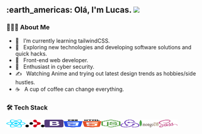 <h2> :earth_americas: Olá, I'm Lucas. <img src="https://github.com/souvikguria98/souvikguria98/blob/master/Hi.gif" width="25"></h2>

<h3> 👨🏻‍💻 About Me </h3>

- 🔭 &nbsp; I’m currently learning tailwindCSS.
- 🤔 &nbsp; Exploring new technologies and developing software solutions and quick hacks.
- 💼 &nbsp; Front-end web developer.
- 🌱 &nbsp; Enthusiast in cyber security.
- ✍️ &nbsp; Watching Anime and trying out latest design trends as hobbies/side hustles.
- ☕ &nbsp; A cup of coffee can change everything. 

<h3>🛠 Tech Stack</h3>

<img src="/react.svg" width="50" height="20" /><img src="/react-router.svg" width="50" height="20" /><img src="/bootstrap.svg" width="50" height="20" /><img src="/css-3.svg" width="50" height="20" /><img src="/html-5.svg" width="50" height="20" /><img src="/nodejs-icon.svg" width="50" height="20" /><img src="/redux.svg" width="50" height="20" /><img src="/mongodb.svg" width="50" height="20" /><img src="/sass.svg" width="50" height="20" /> 



